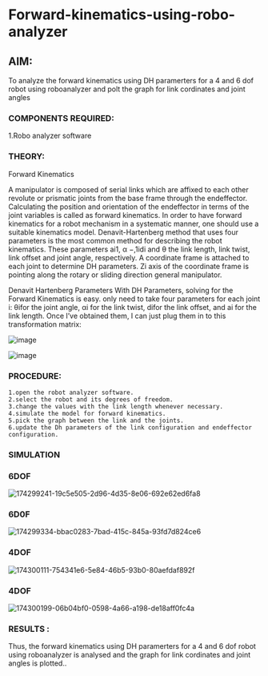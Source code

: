 # Forward-kinematics-using-robo-analyzer

## AIM: 
To analyze the forward kinematics using DH paramerters for a 4 and 6 dof robot using roboanalyzer and polt the graph for link cordinates and joint angles
### COMPONENTS REQUIRED:
1.Robo analyzer software  


### THEORY: 
  
Forward Kinematics

A manipulator is composed of serial links which are affixed to each other revolute or prismatic joints from the base frame through the endeffector. 
Calculating the position and orientation of the endeffector in terms of the joint variables is called as forward kinematics. 
In order to have forward kinematics for a robot mechanism in a systematic manner, one should use a suitable kinematics model. 
Denavit-Hartenberg method that uses four parameters is the most common method for describing the robot kinematics. 
These parameters ai1, α −,1idi and θ the link length, link twist, link offset and joint angle, respectively. 
A coordinate frame is attached to each joint to determine DH parameters. Zi axis of the coordinate frame is pointing along the rotary or sliding direction general manipulator.

Denavit Hartenberg Parameters
With DH Parameters, solving for the Forward Kinematics is easy.  only need to take four parameters for each joint 
i: θifor the joint angle, 
αi for the link twist, 
difor the link offset, and 
ai for the link length. Once I’ve obtained them, I can just plug them in to this transformation matrix:


![image](https://user-images.githubusercontent.com/36288975/170172719-ed7befc9-2894-4344-bfd5-be831bb05308.png)

 ![image](https://user-images.githubusercontent.com/36288975/170172766-b8aeb788-7fd7-4de7-b340-f04656707ebd.png)

 

### PROCEDURE:
~~~
1.open the robot analyzer software.
2.select the robot and its degrees of freedom.
3.change the values with the link length whenever necessary.
4.simulate the model for forward kinematics.
5.pick the graph between the link and the joints.
6.update the Dh parameters of the link configuration and endeffector configuration.
~~~


### SIMULATION 
 ### 6DOF
 
 ![174299241-19c5e505-2d96-4d35-8e06-692e62ed6fa8](https://user-images.githubusercontent.com/94296221/201601743-6e48f601-e1c7-4ce0-bfd1-b7965368f3cf.png)

 ### 6D0F
 ![174299334-bbac0283-7bad-415c-845a-93fd7d824ce6](https://user-images.githubusercontent.com/94296221/201601802-da638cb8-37d9-4196-991f-b4291431c5fa.png)

 ### 4DOF
 ![174300111-754341e6-5e84-46b5-93b0-80aefdaf892f](https://user-images.githubusercontent.com/94296221/201601870-5e3182c2-0bd3-4f36-98c6-365768cb54d5.png)
### 4DOF
![174300199-06b04bf0-0598-4a66-a198-de18aff0fc4a](https://user-images.githubusercontent.com/94296221/201601913-62736240-ccd7-4d47-878f-cc4871f2bfe7.png)


### RESULTS :  
Thus, the forward kinematics using DH paramerters for a 4 and 6 dof robot using roboanalyzer is analysed and the graph for link cordinates and joint angles is plotted..
